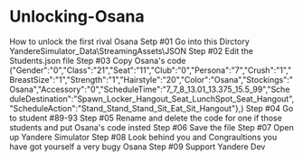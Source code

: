 # Unlocking-Osana
How to unlock the first rival Osana
Setp #01 Go into this Dirctory YandereSimulator_Data\StreamingAssets\JSON
Step #02 Edit the Students.json file
Step #03 Copy Osana's code ("Gender":"0","Class":"21","Seat":"11","Club":"0","Persona":"7","Crush":"1","BreastSize":"1","Strength":"1","Hairstyle":"20","Color":"Osana","Stockings":"Osana","Accessory":"0","ScheduleTime":"7_7_8_13.01_13.375_15.5_99","ScheduleDestination":"Spawn_Locker_Hangout_Seat_LunchSpot_Seat_Hangout","ScheduleAction":"Stand_Stand_Stand_Sit_Eat_Sit_Hangout"},)
Step #04 Go to student #89-93
Step #05 Rename and delete the code for one if those students and put Osana's code insted
Step #06 Save the file
Step #07 Open up Yandere Simulator
Step #08 Look behind you and Congraultions you have got yourself a very bugy Osana
Step #09 Support Yandere Dev
